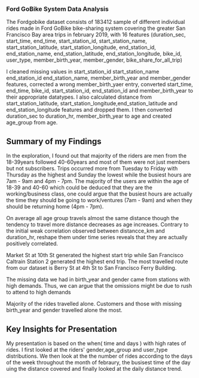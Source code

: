 ### Ford GoBike System Data Analysis
The Fordgobike dataset consists of 183412 sample of different individual rides made in Ford GoBike bike-sharing system covering the greater San Francisco Bay area trips in february 2019, with 16 features (duration_sec, start_time, end_time, start_station_id, start_station_name, start_station_latitude, start_station_longitude, end_station_id, end_station_name, end_station_latitude, end_station_longitude, bike_id, user_type, member_birth_year, member_gender, bike_share_for_all_trip)

I cleaned missing values in start_station_id start_station_name end_station_id end_station_name, member_birth_year and member_gender features, corrected a wrong member_birth_yaer entry, converted start_time, end_time, bike_id, start_station_id, end_station_id and member_birth_year to their appropriate datatypes. I also calculated distance from start_station_latitude, start_station_longitude,end_station_latitude and end_station_longitude features and dropped them. I then converted duration_sec to duration_hr, member_birth_year to age and created age_group from age.  



## Summary of my Findings

In the exploration, I found out that majority of the riders are men from the 18-39years followed 40-60years and most of them were not just members but not subscribers. Trips occurred more from Tuesday to Friday with Thursday as the highest and Sunday the lowest while the busiest hours are 7am - 9am and 4pm - 7pm. The majority of the users are within the age of 18-39 and 40-60 which could be deduced that they are the working/business class, one could argue that the busiest hours are actually the time they should be going to work/ventures (7am - 9am) and when they should be returning home (4pm - 7pm).

 On average all age group travels almost the same distance though the tendency to travel more distance decreases as age increases. Contrary to the initial weak correlation observed between distancce_km and duration_hr, reshape  them under time series reveals that they are actually positively correlated.

Market St at 10th St generated the highest start trip while San Francisco Caltrain Station 2  generated the highest end trip. The most travelled route from our dataset is Berry St at 4th St to San Francisco Ferry Building.

The missing data we had in birth_year and gender came from stations with high demands. Thus, we can argue that the omissions might be due to rush to attend to high demands

Majority of the rides travelled alone. Customers and those with missing birth_year and gender travelled alone the most.

## Key Insights for Presentation
My presentation is based on the when( time and days ) with high rates of rides. I first looked at the riders' gender,age_group and user_type distributions. We then look at the the number of rides according to the days of the week throughout the month of febraury, the busisest time of the day uing the distance covered and finally looked at the daily distance trend.
